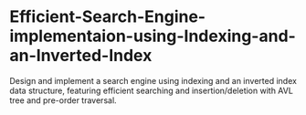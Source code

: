 # Efficient-Search-Engine-implementaion-using-Indexing-and-an-Inverted-Index
Design and implement a search engine using indexing and an inverted index data structure, featuring efficient searching and insertion/deletion with AVL tree and pre-order traversal.

